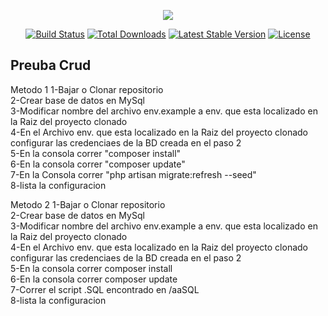<p align="center"><img src="https://laravel.com/assets/img/components/logo-laravel.svg"></p>

<p align="center">
<a href="https://travis-ci.org/laravel/framework"><img src="https://travis-ci.org/laravel/framework.svg" alt="Build Status"></a>
<a href="https://packagist.org/packages/laravel/framework"><img src="https://poser.pugx.org/laravel/framework/d/total.svg" alt="Total Downloads"></a>
<a href="https://packagist.org/packages/laravel/framework"><img src="https://poser.pugx.org/laravel/framework/v/stable.svg" alt="Latest Stable Version"></a>
<a href="https://packagist.org/packages/laravel/framework"><img src="https://poser.pugx.org/laravel/framework/license.svg" alt="License"></a>
</p>

## Preuba Crud


Metodo 1
1-Bajar o  Clonar repositorio<br>
2-Crear base de datos en MySql<br>
3-Modificar nombre del archivo env.example a env.  que esta localizado en la Raiz del proyecto clonado<br>
4-En el Archivo  env.  que esta localizado en la Raiz del proyecto clonado configurar las credenciaes de la BD creada en el paso 2<br>
5-En la consola correr "composer install"<br>
6-En la consola correr "composer update"<br>
7-En la Consola correr "php artisan migrate:refresh --seed"<br>
8-lista la configuracion<br>


Metodo 2
1-Bajar o  Clonar repositorio<br>
2-Crear base de datos en MySql<br>
3-Modificar nombre del archivo env.example a env.  que esta localizado en la Raiz del proyecto clonado<br>
4-En el Archivo  env.  que esta localizado en la Raiz del proyecto clonado configurar las credenciaes de la BD creada en el paso 2<br>
5-En la consola correr composer install<br>
6-En la consola correr composer update<br>
7-Correr el script .SQL encontrado en /aaSQL<br>
8-lista la configuracion<br>

